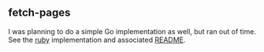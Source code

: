 ## fetch-pages

I was planning to do a simple Go implementation as well, but ran out of time. See the [ruby](https://github.com/recurser/fetch-pages/tree/main/ruby) implementation and associated [README](https://github.com/recurser/fetch-pages/blob/main/ruby/README.md).
